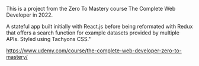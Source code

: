 This is a project from the Zero To Mastery course The Complete Web Developer in 2022.  

A stateful app built initially with React.js before being reformated with Redux that offers a search function for example datasets provided by multiple APIs. Styled using Tachyons CSS."

https://www.udemy.com/course/the-complete-web-developer-zero-to-mastery/
